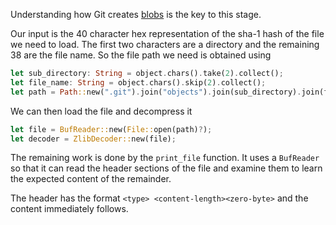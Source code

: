 Understanding how Git creates [blobs](https://git-scm.com/book/en/v2/Git-Internals-Git-Objects) is the key to this stage.

Our input is the 40 character hex representation of the sha-1 hash of the file we need to load. The first two
characters are a directory and the remaining 38 are the file name. So the file path we need is obtained using

```rust
let sub_directory: String = object.chars().take(2).collect();
let file_name: String = object.chars().skip(2).collect();
let path = Path::new(".git").join("objects").join(sub_directory).join(file_name);
```

We can then load the file and decompress it

```rust
let file = BufReader::new(File::open(path)?);
let decoder = ZlibDecoder::new(file);
```

The remaining work is done by the `print_file` function. It uses a `BufReader` so that it can read the header sections of the file
and examine them to learn the expected content of the remainder.

The header has the format `<type> <content-length><zero-byte>` and the content immediately follows.
